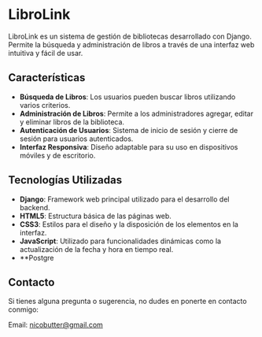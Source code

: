 # LibroLink

LibroLink es un sistema de gestión de bibliotecas desarrollado con Django. Permite la búsqueda y administración de libros a través de una interfaz web intuitiva y fácil de usar.

## Características

- **Búsqueda de Libros**: Los usuarios pueden buscar libros utilizando varios criterios.
- **Administración de Libros**: Permite a los administradores agregar, editar y eliminar libros de la biblioteca.
- **Autenticación de Usuarios**: Sistema de inicio de sesión y cierre de sesión para usuarios autenticados.
- **Interfaz Responsiva**: Diseño adaptable para su uso en dispositivos móviles y de escritorio.

## Tecnologías Utilizadas

- **Django**: Framework web principal utilizado para el desarrollo del backend.
- **HTML5**: Estructura básica de las páginas web.
- **CSS3**: Estilos para el diseño y la disposición de los elementos en la interfaz.
- **JavaScript**: Utilizado para funcionalidades dinámicas como la actualización de la fecha y hora en tiempo real.
- **Postgre


## Contacto

Si tienes alguna pregunta o sugerencia, no dudes en ponerte en contacto conmigo:

Email: nicobutter@gmail.com

